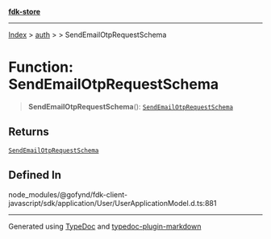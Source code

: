 [**fdk-store**](../../../README.md)
***

[Index](../../../API.md) > [auth](../../README.md) > [<internal>](../README.md) > SendEmailOtpRequestSchema

# Function: SendEmailOtpRequestSchema

> **SendEmailOtpRequestSchema**(): [`SendEmailOtpRequestSchema`](../type-aliases/type-alias.SendEmailOtpRequestSchema.md)

## Returns

[`SendEmailOtpRequestSchema`](../type-aliases/type-alias.SendEmailOtpRequestSchema.md)

## Defined In

node\_modules/@gofynd/fdk-client-javascript/sdk/application/User/UserApplicationModel.d.ts:881

***
Generated using [TypeDoc](https://typedoc.org/) and [typedoc-plugin-markdown](https://www.npmjs.com/package/typedoc-plugin-markdown)
